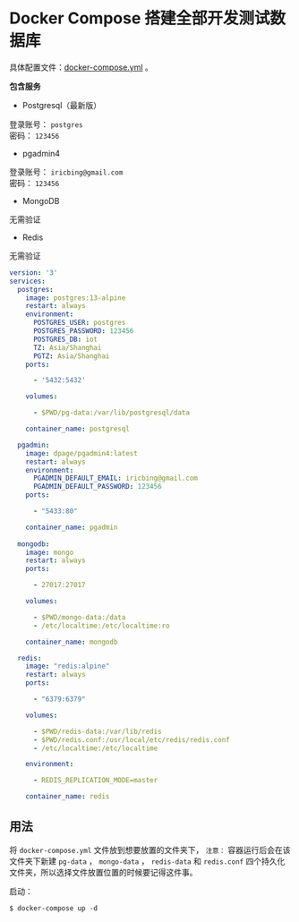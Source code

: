 # Docker Compose 搭建全部开发测试数据库

具体配置文件：[docker-compose.yml](assets/files/docker-compose.yml) 。

**包含服务**

* Postgresql（最新版） <br />

登录账号： `postgres` <br />
密码： `123456`

* pgadmin4 <br />

登录账号： `iricbing@gmail.com` <br />
密码： `123456`

* MongoDB <br />

无需验证

* Redis <br />

无需验证

``` yml
version: '3'
services:
  postgres:
    image: postgres:13-alpine
    restart: always
    environment:
      POSTGRES_USER: postgres
      POSTGRES_PASSWORD: 123456
      POSTGRES_DB: iot
      TZ: Asia/Shanghai
      PGTZ: Asia/Shanghai
    ports:

      - '5432:5432'

    volumes:

      - $PWD/pg-data:/var/lib/postgresql/data

    container_name: postgresql

  pgadmin:
    image: dpage/pgadmin4:latest
    restart: always
    environment: 
      PGADMIN_DEFAULT_EMAIL: iricbing@gmail.com
      PGADMIN_DEFAULT_PASSWORD: 123456
    ports:

      - "5433:80"

    container_name: pgadmin
      
  mongodb:
    image: mongo
    restart: always
    ports:

      - 27017:27017

    volumes:

      - $PWD/mongo-data:/data
      - /etc/localtime:/etc/localtime:ro

    container_name: mongodb

  redis:
    image: "redis:alpine"
    restart: always
    ports:

      - "6379:6379"

    volumes:

      - $PWD/redis-data:/var/lib/redis
      - $PWD/redis.conf:/usr/local/etc/redis/redis.conf
      - /etc/localtime:/etc/localtime

    environment:

      - REDIS_REPLICATION_MODE=master

    container_name: redis

```

## 用法

将 `docker-compose.yml` 文件放到想要放置的文件夹下， `注意：` 容器运行后会在该文件夹下新建 `pg-data` ， `mongo-data` ， `redis-data` 和 `redis.conf` 四个持久化文件夹，所以选择文件放置位置的时候要记得这件事。

启动：

``` shell
$ docker-compose up -d
```
